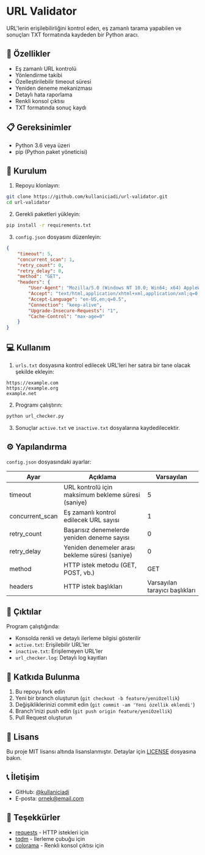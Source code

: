 # URL Validator

URL'lerin erişilebilirliğini kontrol eden, eş zamanlı tarama yapabilen ve sonuçları TXT formatında kaydeden bir Python aracı.

## 🚀 Özellikler

- Eş zamanlı URL kontrolü
- Yönlendirme takibi
- Özelleştirilebilir timeout süresi
- Yeniden deneme mekanizması
- Detaylı hata raporlama
- Renkli konsol çıktısı
- TXT formatında sonuç kaydı

## 📋 Gereksinimler

- Python 3.6 veya üzeri
- pip (Python paket yöneticisi)

## 🔧 Kurulum

1. Repoyu klonlayın:
```bash
git clone https://github.com/kullaniciadi/url-validator.git
cd url-validator
```

2. Gerekli paketleri yükleyin:
```bash
pip install -r requirements.txt
```

3. `config.json` dosyasını düzenleyin:
```json
{
    "timeout": 5,
    "concurrent_scan": 1,
    "retry_count": 0,
    "retry_delay": 0,
    "method": "GET",
    "headers": {
        "User-Agent": "Mozilla/5.0 (Windows NT 10.0; Win64; x64) AppleWebKit/537.36 (KHTML, like Gecko) Chrome/122.0.0.0 Safari/537.36",
        "Accept": "text/html,application/xhtml+xml,application/xml;q=0.9,image/webp,*/*;q=0.8",
        "Accept-Language": "en-US,en;q=0.5",
        "Connection": "keep-alive",
        "Upgrade-Insecure-Requests": "1",
        "Cache-Control": "max-age=0"
    }
}
```

## 💻 Kullanım

1. `urls.txt` dosyasına kontrol edilecek URL'leri her satıra bir tane olacak şekilde ekleyin:
```
https://example.com
https://example.org
example.net
```

2. Programı çalıştırın:
```bash
python url_checker.py
```

3. Sonuçlar `active.txt` ve `inactive.txt` dosyalarına kaydedilecektir.

## ⚙️ Yapılandırma

`config.json` dosyasındaki ayarlar:

| Ayar | Açıklama | Varsayılan |
|------|-----------|------------|
| timeout | URL kontrolü için maksimum bekleme süresi (saniye) | 5 |
| concurrent_scan | Eş zamanlı kontrol edilecek URL sayısı | 1 |
| retry_count | Başarısız denemelerde yeniden deneme sayısı | 0 |
| retry_delay | Yeniden denemeler arası bekleme süresi (saniye) | 0 |
| method | HTTP istek metodu (GET, POST, vb.) | GET |
| headers | HTTP istek başlıkları | Varsayılan tarayıcı başlıkları |

## 📝 Çıktılar

Program çalıştığında:
- Konsolda renkli ve detaylı ilerleme bilgisi gösterilir
- `active.txt`: Erişilebilir URL'ler
- `inactive.txt`: Erişilemeyen URL'ler
- `url_checker.log`: Detaylı log kayıtları

## 🤝 Katkıda Bulunma

1. Bu repoyu fork edin
2. Yeni bir branch oluşturun (`git checkout -b feature/yeniOzellik`)
3. Değişikliklerinizi commit edin (`git commit -am 'Yeni özellik eklendi'`)
4. Branch'inizi push edin (`git push origin feature/yeniOzellik`)
5. Pull Request oluşturun

## 📄 Lisans

Bu proje MIT lisansı altında lisanslanmıştır. Detaylar için [LICENSE](LICENSE) dosyasına bakın.

## 📞 İletişim

- GitHub: [@kullaniciadi](https://github.com/kullaniciadi)
- E-posta: ornek@email.com

## 🙏 Teşekkürler

- [requests](https://requests.readthedocs.io/) - HTTP istekleri için
- [tqdm](https://tqdm.github.io/) - İlerleme çubuğu için
- [colorama](https://pypi.org/project/colorama/) - Renkli konsol çıktısı için 